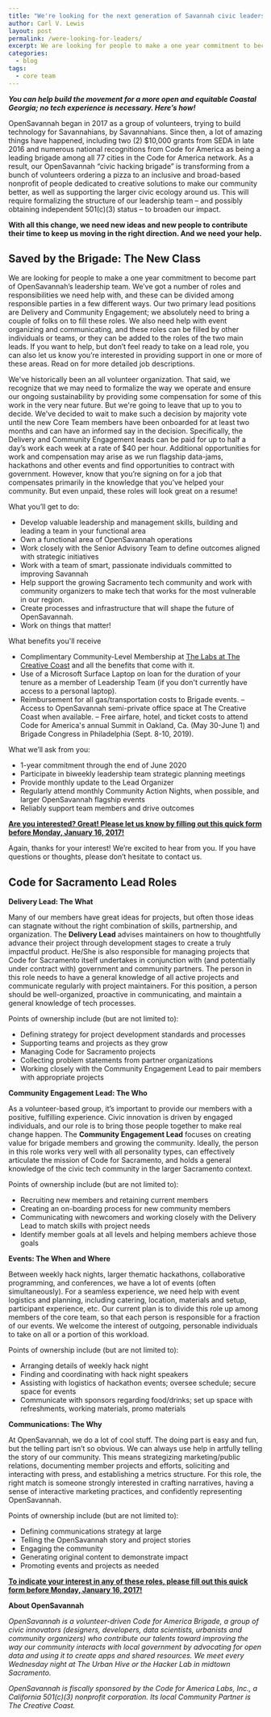 ```yaml
---
title: "We're looking for the next generation of Savannah civic leaders dedicated to openness, equity, and co-creation"
author: Carl V. Lewis
layout: post
permalink: /were-looking-for-leaders/
excerpt: We are looking for people to make a one year commitment to become part of Open Savannah’s leadership team.
categories:
  - blog
tags:
  - core team
---
```

**_You can help build the movement for a more open and equitable Coastal Georgia; no tech experience is necessary. Here’s how!_**

OpenSavannah began in 2017 as a group of volunteers, trying to build technology for Savannahians, by Savannahians. Since then, a lot of amazing things have happened, including two (2) $10,000 grants from SEDA in late 2016 and numerous national recognitions from Code for America as being a leading brigade among all 77 cities in the Code for America network. As a result, our OpenSavannah “civic hacking brigade” is transforming from a bunch of volunteers ordering a pizza to an inclusive and broad-based nonprofit of people dedicated to creative solutions to make our community better, as well as supporting the larger civic ecology around us. This will require formalizing the structure of our leadership team – and possibly obtaining independent 501(c)(3) status – to broaden our impact.

**With all this change, we need new ideas and new people to contribute their time to keep us moving in the right direction. And we need your help.**

Saved by the Brigade: The New Class
-----------------------------------

We are looking for people to make a one year commitment to become part of OpenSavannah’s leadership team. We’ve got a number of roles and responsibilities we need help with, and these can be divided among responsible parties in a few different ways. Our two primary lead positions are Delivery and Community Engagement; we absolutely need to bring a couple of folks on to fill these roles. We also need help with event organizing and communicating, and these roles can be filled by other individuals or teams, or they can be added to the roles of the two main leads. If you want to help, but don’t feel ready to take on a lead role, you can also let us know you’re interested in providing support in one or more of these areas. Read on for more detailed job descriptions.

We've historically been an all volunteer organization. That said, we recognize that we may need to formalize the way we operate and ensure our ongoing sustainability by providing some compensation for some of this work in the very near future. But we're going to leave that up to you to decide. We've decided to wait to make such a decision by majority vote until the new Core Team members have been onboarded for at least two months and can have an informed say in the decision. Specifically, the Delivery and Community Engagement leads can be paid for up to half a day’s work each week at a rate of $40 per hour. Additional opportunities for work and compensation may arise as we run flagship data-jams, hackathons and other events and find opportunities to contract with government. However, know that you’re signing on for a job that compensates primarily in the knowledge that you’ve helped your community. But even unpaid, these roles will look great on a resume!

What you’ll get to do:

- Develop valuable leadership and management skills, building and leading a team in your functional area
- Own a functional area of OpenSavannah operations
- Work closely with the Senior Advisory Team to define outcomes aligned with strategic initiatives
- Work with a team of smart, passionate individuals committed to improving Savannah
- Help support the growing Sacramento tech community and work with community organizers to make tech that works for the most vulnerable in our region.
- Create processes and infrastructure that will shape the future of OpenSavannah.
- Work on things that matter!

What benefits you'll receive

- Complimentary Community-Level Membership at [The Labs at The Creative Coast](https://thecreativecoast.org) and all the benefits that come with it.
- Use of a Microsoft Surface Laptop on loan for the duration of your tenure as a member of Leadership Team (if you don't currently have access to a personal laptop).
- Reimbursement for all gas/transportation costs to Brigade events.
– Access to OpenSavannah semi-private office space at The Creative Coast when available.
– Free airfare, hotel, and ticket costs to attend Code for America's annual Summit in Oakland, Ca. (May 30-June 1) and Brigade Congress in Philadelphia (Sept. 8-10, 2019).

What we’ll ask from you:

- 1-year commitment through the end of June 2020
- Participate in biweekly leadership team strategic planning meetings
- Provide monthly update to the Lead Organizer
- Regularly attend monthly Community Action Nights, when possible, and larger OpenSavannah flagship events
- Reliably support team members and drive outcomes

[**Are you interested? Great! Please let us know by filling out this quick form before Monday, January 16, 2017!**](https://codeforsacramento.typeform.com/to/DTlt66)

Again, thanks for your interest! We’re excited to hear from you. If you have questions or thoughts, please don’t hesitate to contact us.

Code for Sacramento Lead Roles
------------------------------

**Delivery Lead: The What**

Many of our members have great ideas for projects, but often those ideas can stagnate without the right combination of skills, partnership, and organization. The **Delivery Lead** advises maintainers on how to thoughtfully advance their project through development stages to create a truly impactful product. He/She is also responsible for managing projects that Code for Sacramento itself undertakes in conjunction with (and potentially under contract with) government and community partners. The person in this role needs to have a general knowledge of all active projects and communicate regularly with project maintainers. For this position, a person should be well-organized, proactive in communicating, and maintain a general knowledge of tech processes.

Points of ownership include (but are not limited to):

- Defining strategy for project development standards and processes
- Supporting teams and projects as they grow
- Managing Code for Sacramento projects
- Collecting problem statements from partner organizations
- Working closely with the Community Engagement Lead to pair members with appropriate projects

**Community Engagement Lead: The Who**

As a volunteer-based group, it’s important to provide our members with a positive, fulfilling experience. Civic innovation is driven by engaged individuals, and our role is to bring those people together to make real change happen. The **Community Engagement Lead** focuses on creating value for brigade members and growing the community. Ideally, the person in this role works very well with all personality types, can effectively articulate the mission of Code for Sacramento, and holds a general knowledge of the civic tech community in the larger Sacramento context.

Points of ownership include (but are not limited to):

- Recruiting new members and retaining current members
- Creating an on-boarding process for new community members
- Communicating with newcomers and working closely with the Delivery Lead to match skills with project needs
- Identify member goals at all levels and helping members achieve those goals

**Events: The When and Where**

Between weekly hack nights, larger thematic hackathons, collaborative programming, and conferences, we have a lot of events (often simultaneously). For a seamless experience, we need help with event logistics and planning, including catering, location, materials and setup, participant experience, etc. Our current plan is to divide this role up among members of the core team, so that each person is responsible for a fraction of our events. We welcome the interest of outgoing, personable individuals to take on all or a portion of this workload.

Points of ownership include (but are not limited to):

- Arranging details of weekly hack night
- Finding and coordinating with hack night speakers
- Assisting with logistics of hackathon events; oversee schedule; secure space for events
- Communicate with sponsors regarding food/drinks; set up space with refreshments, working materials, promo materials

**Communications: The Why**

At OpenSavannah, we do a lot of cool stuff. The doing part is easy and fun, but the telling part isn’t so obvious. We can always use help in artfully telling the story of our community. This means strategizing marketing/public relations, documenting member projects and efforts, soliciting and interacting with press, and establishing a metrics structure. For this role, the right match is someone strongly interested in crafting narratives, having a sense of interactive marketing practices, and confidently representing OpenSavannah.

Points of ownership include (but are not limited to):

- Defining communications strategy at large
- Telling the OpenSavannah story and project stories
- Engaging the community
- Generating original content to demonstrate impact
- Promoting events and projects as needed

[**To indicate your interest in any of these roles, please fill out this quick form before Monday, January 16, 2017!**](https://codeforsacramento.typeform.com/to/DTlt66)

**About OpenSavannah**

_OpenSavannah is a volunteer-driven Code for America Brigade, a group of civic innovators (designers, developers, data scientists, urbanists and community organizers) who contribute our talents toward improving the way our community interacts with local government by advocating for open data and using it to create apps and shared resources. We meet every Wednesday night at The Urban Hive or the Hacker Lab in midtown Sacramento._

_OpenSavannah is fiscally sponsored by the Code for America Labs, Inc., a California 501(c)(3) nonprofit corporation. Its local Community Partner is The Creative Coast._

